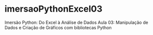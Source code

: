 # imersaoPythonExcel03
Imersão Python: Do Excel à Análise de Dados Aula 03: Manipulação de Dados e Criação de Gráficos com bibliotecas Python
